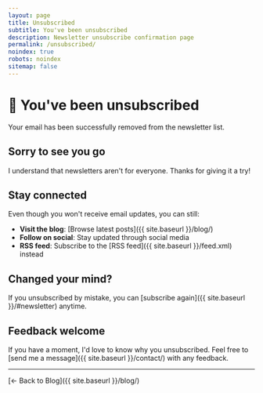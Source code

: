 ```yaml
---
layout: page
title: Unsubscribed
subtitle: You've been unsubscribed
description: Newsletter unsubscribe confirmation page
permalink: /unsubscribed/
noindex: true
robots: noindex
sitemap: false
---
```


# 👋 You've been unsubscribed

Your email has been successfully removed from the newsletter list.

## Sorry to see you go

I understand that newsletters aren't for everyone. Thanks for giving it a try!

## Stay connected

Even though you won't receive email updates, you can still:

- **Visit the blog**: [Browse latest posts]({{ site.baseurl }}/blog/)
- **Follow on social**: Stay updated through social media
- **RSS feed**: Subscribe to the [RSS feed]({{ site.baseurl }}/feed.xml) instead

## Changed your mind?

If you unsubscribed by mistake, you can [subscribe again]({{ site.baseurl }}/#newsletter) anytime.

## Feedback welcome

If you have a moment, I'd love to know why you unsubscribed. Feel free to [send me a message]({{ site.baseurl }}/contact/) with any feedback.

---

[← Back to Blog]({{ site.baseurl }}/blog/) 